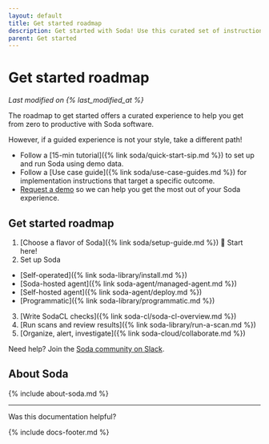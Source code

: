 ```yaml
---
layout: default
title: Get started roadmap
description: Get started with Soda! Use this curated set of instructions to quickly get data quality tests up and running.
parent: Get started
---
```


# Get started roadmap
*Last modified on {% last_modified_at %}*

The roadmap to get started offers a curated experience to help you get from zero to productive with Soda software. 

However, if a guided experience is not your style, take a different path!
* Follow a [15-min tutorial]({% link soda/quick-start-sip.md %}) to set up and run Soda using demo data.
* Follow a [Use case guide]({% link soda/use-case-guides.md %}) for implementation instructions that target a specific outcome.
* <a href="https://www.soda.io/schedule-a-demo" target="_blank">Request a demo</a> so we can help you get the most out of your Soda experience.


## Get started roadmap

1. [Choose a flavor of Soda]({% link soda/setup-guide.md %}) 🚀 Start here!
2. Set up Soda
* [Self-operated]({% link soda-library/install.md %})
* [Soda-hosted agent]({% link soda-agent/managed-agent.md %})
* [Self-hosted agent]({% link soda-agent/deploy.md %})
* [Programmatic]({% link soda-library/programmatic.md %})
3. [Write SodaCL checks]({% link soda-cl/soda-cl-overview.md %})
4. [Run scans and review results]({% link soda-library/run-a-scan.md %})
5. [Organize, alert, investigate]({% link soda-cloud/collaborate.md %})


Need help? Join the <a href="https://community.soda.io/slack" target="_blank"> Soda community on Slack</a>.

## About Soda

{% include about-soda.md %}


---

Was this documentation helpful?

<!-- LikeBtn.com BEGIN -->
<span class="likebtn-wrapper" data-theme="tick" data-i18n_like="Yes" data-ef_voting="grow" data-show_dislike_label="true" data-counter_zero_show="true" data-i18n_dislike="No"></span>
<script>(function(d,e,s){if(d.getElementById("likebtn_wjs"))return;a=d.createElement(e);m=d.getElementsByTagName(e)[0];a.async=1;a.id="likebtn_wjs";a.src=s;m.parentNode.insertBefore(a, m)})(document,"script","//w.likebtn.com/js/w/widget.js");</script>
<!-- LikeBtn.com END -->

{% include docs-footer.md %}